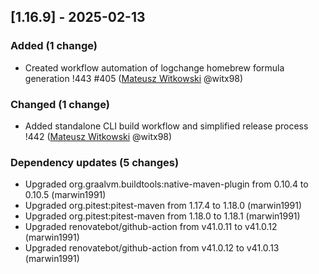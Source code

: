 <!-- @formatter:off -->
<!-- noinspection -->
<!-- Prevents auto format, for JetBrains IDE File > Settings > Editor > Code Style (Formatter Tab) > Turn formatter on/off with markers in code comments  -->

<!-- This file is automatically generate by logchange tool 🌳 🪓 => 🪵 -->
<!-- Visit https://github.com/logchange/logchange and leave a star 🌟 -->
<!-- !!! ⚠️ DO NOT MODIFY THIS FILE, YOUR CHANGES WILL BE LOST ⚠️ !!! -->


[1.16.9] - 2025-02-13
---------------------

### Added (1 change)

- Created workflow automation of logchange homebrew formula generation !443 #405 ([Mateusz Witkowski](https://github.com/witx98) @witx98)

### Changed (1 change)

- Added standalone CLI build workflow and simplified release process !442 ([Mateusz Witkowski](https://github.com/witx98) @witx98)

### Dependency updates (5 changes)

- Upgraded org.graalvm.buildtools:native-maven-plugin from 0.10.4 to 0.10.5 (marwin1991)
- Upgraded org.pitest:pitest-maven from 1.17.4 to 1.18.0 (marwin1991)
- Upgraded org.pitest:pitest-maven from 1.18.0 to 1.18.1 (marwin1991)
- Upgraded renovatebot/github-action from v41.0.11 to v41.0.12 (marwin1991)
- Upgraded renovatebot/github-action from v41.0.12 to v41.0.13 (marwin1991)


